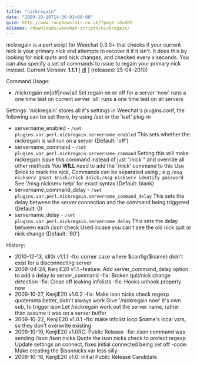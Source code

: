 ```yaml
---
title: "nickregain"
date: "2009-10-19T14:36:01+00:00"
guid: http://www.longbowslair.co.uk/?page_id=806
aliases: /downloads/weechat-scripts/nickregain/
---
```


nickregain is a perl script for Weechat 0.3.0+ that checks if your current nick is your primary nick and attempts to recover it if it isn't.
It does this by looking for nick quits and nick changes, and checked every x seconds.
You can also specify a set of commands to issue to regain your primary nick instead.
Current Version: **1.1.1** \[ [dl](http://dl.getdropbox.com/u/501502/nickregain.pl) \]
(released: 25-04-2010)

Command Usage:

- /nickregain on|off|now|all
  Set regain on or off for a server
  'now' runs a one time test on current server
  'all' runs a one time test on all servers

Settings:
'nickregain' stores all it's settings in Weechat's plugins.conf, the following can be set there, by using /set or the 'iset' plug-in

- servername\_enabled - `/set plugins.var.perl.nickregain.servername_enabled`
  This sets whether the nickregain is will run on a server
  (Default: 'off')
- servername\_command - `/set plugins.var.perl.nickregain.servername_command`
  Setting this will make nickregain issue this command instead of just "/nick " and override all other methods
  You **WILL** need to add the '/nick' command to this
  Use $nick to mark the nick, Commands can be separated using ;
  e.g `/msg nickserv ghost $nick;/nick $nick;/msg nickserv identify password`
  See '/msg nickserv help' for exact syntax
  (Default: blank)
- servername\_command\_delay - `/set plugins.var.perl.nickregain.servername_command_delay`
  This sets the delay between the server connection and the command being triggered
  (Default: 0)
- servername\_delay - `/set plugins.var.perl.nickregain.servername_delay`
  This sets the delay between each /ison check
  Used incase you can't see the old nick quit or nick change
  (Default: '60')

History:

- 2010-12-13, idl0r
  v1.1.1 -fix: corner case where $config{$name} didn't exist for a disconnecting server
- 2009-04-24, KenjiE20
  v1.1 -feature: Add server\_command\_delay option to add a delay to server\_command
  -fix: Broken quit/nick change detection
  -fix: Close off leaking infolists
  -fix: Hooks unhook properly now
- 2009-10-27, KenjiE20
  v1.0.2
  -fix: Make ison nicks check regexp quotemeta better, didn't always work
  Give '/nickregain now' it's own sub, to trigger ison
  Let /nickregain work out the server name, rather than assume it was on a server buffer
- 2009-10-22, KenjiE20
  v1.0.1
  -fix: make infolist loop $name's local vars, so they don't overwrite existing
- 2009-10-19, KenjiE20
  v1.0RC: Public Release
  -fix: /ison command was sending /ison /ison nicks
  Quote the ison nicks check to protect regexp
  Update settings on connect, fixes initial connected being set off
  -code: Make creating the $isonnicks var less silly
- 2009-10-18, KenjiE20
  v1.0: Initial Public Release Candidate
